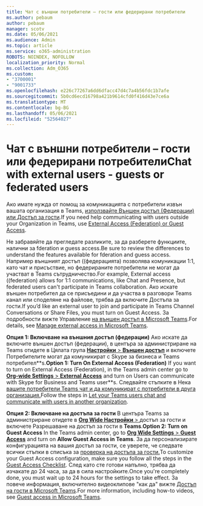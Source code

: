 ```yaml
---
title: Чат с външни потребители – гости или федерирани потребители
ms.author: pebaum
author: pebaum
manager: scotv
ms.date: 05/06/2021
ms.audience: Admin
ms.topic: article
ms.service: o365-administration
ROBOTS: NOINDEX, NOFOLLOW
localization_priority: Normal
ms.collection: Adm_O365
ms.custom:
- "3700001"
- "9001733"
ms.openlocfilehash: e226c77267a6dd6dfacc47d4c7a4b56fdc1b7afe
ms.sourcegitcommit: 5b0cd6ecd16798a421b9614cfd0f416d43e7ce6a
ms.translationtype: MT
ms.contentlocale: bg-BG
ms.lasthandoff: 05/06/2021
ms.locfileid: "52564027"
---
```

# <a name="chat-with-external-users---guests-or-federated-users"></a><span data-ttu-id="c23ad-102">Чат с външни потребители – гости или федерирани потребители</span><span class="sxs-lookup"><span data-stu-id="c23ad-102">Chat with external users - guests or federated users</span></span>

<span data-ttu-id="c23ad-103">Ако имате нужда от помощ за комуникацията с потребители извън вашата организация в Teams, [използвайте Външен достъп (Федерации) или Достъп за гости](https://docs.microsoft.com/microsoftteams/manage-external-access#external-access-vs-guest-access).</span><span class="sxs-lookup"><span data-stu-id="c23ad-103">If you need help communicating with users outside your Organization in Teams, use [External Access (Federation) or Guest Access](https://docs.microsoft.com/microsoftteams/manage-external-access#external-access-vs-guest-access).</span></span>

<span data-ttu-id="c23ad-104">Не забравяйте да прегледате разликите, за да разберете функциите, налични за fderation и guess access.</span><span class="sxs-lookup"><span data-stu-id="c23ad-104">Be sure to review the differences to understand the features available for fderation and guess access.</span></span> <span data-ttu-id="c23ad-105">Например външният достъп ((федерацията) позволява комуникации 1:1, като чат и присъствие, но федерираните потребители не могат да участват в Teams сътрудничество.</span><span class="sxs-lookup"><span data-stu-id="c23ad-105">For example, External access ((federation) allows for 1:1 communications, like Chat and Presence, but federated users can't participate in Teams collaboration.</span></span> <span data-ttu-id="c23ad-106">Ако искате външен потребител да се присъедини и да участва в разговори Teams канал или споделяне на файлове, трябва да включите Достъпа за гости.</span><span class="sxs-lookup"><span data-stu-id="c23ad-106">If you’d like an external user to join and participate in Teams Channel Conversations or Share Files, you must turn on Guest Access.</span></span> <span data-ttu-id="c23ad-107">За подробности вижте Управление [на външен достъп в Microsoft Teams](https://docs.microsoft.com/microsoftteams/manage-external-access#external-access-vs-guest-access).</span><span class="sxs-lookup"><span data-stu-id="c23ad-107">For details, see [Manage external access in Microsoft Teams](https://docs.microsoft.com/microsoftteams/manage-external-access#external-access-vs-guest-access).</span></span>

<span data-ttu-id="c23ad-108">**Опция 1: Включване на външния достъп (федерации)** Ако искате да включите външен достъп (федерации), в центъра за администриране на Teams отидете в Цялата група [ **Настройки**  >  **Външен достъп**](https://admin.teams.microsoft.com/company-wide-settings/external-communications) и включете Потребителите могат да комуникират с Skype за бизнеса и Teams потребител\*\*s.</span><span class="sxs-lookup"><span data-stu-id="c23ad-108">**Option 1: Turn On External Access (Federation)** If you want to turn on External Access (Federation), in the Teams admin center go to [**Org-wide Settings** > **External Access**](https://admin.teams.microsoft.com/company-wide-settings/external-communications) and turn on Users can communicate with Skype for Business and Teams user\*\*s.</span></span> <span data-ttu-id="c23ad-109">Следвайте стъпките в Нека [вашите потребители Teams чат и да комуникират с потребители в друга организация.](https://docs.microsoft.com/microsoftteams/manage-external-access#let-your-teams-users-chat-and-communicate-with-users-in-another-organization)</span><span class="sxs-lookup"><span data-stu-id="c23ad-109">Follow the steps in [Let your Teams users chat and communicate with users in another organization](https://docs.microsoft.com/microsoftteams/manage-external-access#let-your-teams-users-chat-and-communicate-with-users-in-another-organization).</span></span>

<span data-ttu-id="c23ad-110">**Опция 2: Включване на достъпа за гости** В центъра Teams за администриране отидете в [ **Org Wide Настройки**  > ](https://admin.teams.microsoft.com/company-wide-settings/guest-configuration) достъп за гости и включете Разрешаване на достъп за гости в **Teams**.</span><span class="sxs-lookup"><span data-stu-id="c23ad-110">**Option 2: Turn on Guest Access** In the Teams admin center, go to [**Org Wide Settings** > **Guest Access**](https://admin.teams.microsoft.com/company-wide-settings/guest-configuration) and turn on **Allow Guest Access in Teams**.</span></span> <span data-ttu-id="c23ad-111">За да персонализирате конфигурацията на вашия достъп за гости, се уверете, че следвате всички стъпки в списъка за [проверка на достъпа за гости.](https://docs.microsoft.com/microsoftteams/guest-access-checklist)</span><span class="sxs-lookup"><span data-stu-id="c23ad-111">To customize your Guest Access configuration, make sure you follow all the steps in the [Guest Access Checklist](https://docs.microsoft.com/microsoftteams/guest-access-checklist).</span></span> <span data-ttu-id="c23ad-112">След като сте готови напълно, трябва да изчакате до 24 часа, за да в сила настройките.</span><span class="sxs-lookup"><span data-stu-id="c23ad-112">Once you're completely done, you must wait up to 24 hours for the settings to take effect.</span></span> <span data-ttu-id="c23ad-113">За повече информация, включително видеоклипове "как да" вижте [Достъп на гости в Microsoft Teams](https://docs.microsoft.com/microsoftteams/guest-access).</span><span class="sxs-lookup"><span data-stu-id="c23ad-113">For more information, including how-to videos, see [Guest access in Microsoft Teams](https://docs.microsoft.com/microsoftteams/guest-access).</span></span>